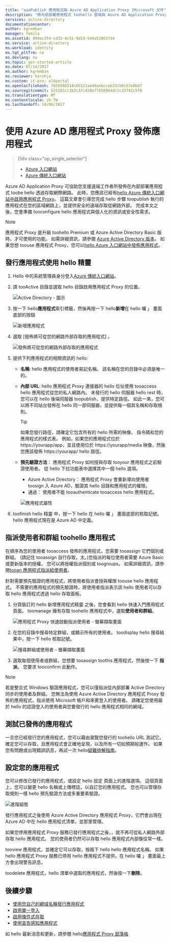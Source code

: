 ```yaml
---
title: "aaaPublish 應用程式與 Azure AD Application Proxy |Microsoft 文件"
description: "將內部部署應用程式 toohello 雲端與 Azure AD Application Proxy 發行 hello 傳統入口網站中。"
services: active-directory
documentationcenter: 
author: kgremban
manager: femila
ms.assetid: d94ac3f4-cd33-4c51-9d19-544a528637d4
ms.service: active-directory
ms.workload: identity
ms.tgt_pltfrm: na
ms.devlang: na
ms.topic: get-started-article
ms.date: 07/14/2017
ms.author: kgremban
ms.reviewer: harshja
ms.custom: it-pro; oldportal
ms.openlocfilehash: 7926998314c65521ae48aebcceb33cb0c67e0b87
ms.sourcegitcommit: 523283cc1b3c37c428e77850964dc1c33742c5f0
ms.translationtype: MT
ms.contentlocale: zh-TW
ms.lasthandoff: 10/06/2017
---
```

# <a name="publish-applications-using-azure-ad-application-proxy"></a>使用 Azure AD 應用程式 Proxy 發佈應用程式

> [!div class="op_single_selector"]
> * [Azure 入口網站](application-proxy-publish-azure-portal.md)
> * [Azure 傳統入口網站](active-directory-application-proxy-publish.md)

Azure AD Application Proxy 可協助您支援遠端工作者所發佈在內部部署應用程式 toobe hello 透過存取網際網路。 此時，您應該已經有[hello Azure 傳統入口網站中啟用應用程式 Proxy](active-directory-application-proxy-enable.md)。 這篇文章會引導您完成 hello 步驟 toopublish 執行的應用程式在您的區域網路上，並提供安全的遠端存取從網路外部。 完成本文之後，您會準備 tooconfigure hello 應用程式與個人化的資訊或安全性需求。

> [!NOTE]
> 應用程式 Proxy 是升級 toohello Premium 或 Azure Active Directory Basic 版時，才可使用的功能。 如需詳細資訊，請參閱 [Azure Active Directory 版本](active-directory-editions.md)。 如果您想 toouse 應用程式 Proxy，您可以[hello Azure 入口網站中發佈應用程式](application-proxy-publish-azure-portal.md)。

## <a name="publish-an-app-using-hello-wizard"></a>發行應用程式使用 hello 精靈
1. Hello 中的系統管理員身分登入[Azure 傳統入口網站](https://manage.windowsazure.com/)。
2. 請 tooActive 目錄並選取 hello 目錄啟用應用程式 Proxy 的位置。
   
    ![Active Directory - 圖示](./media/active-directory-application-proxy-publish/ad_icon.png)
3. 按一下 hello**應用程式**索引標籤，然後再按一下 hello**新增**在 hello 囉 」 畫面底部的按鈕
   
    ![新增應用程式](./media/active-directory-application-proxy-publish/aad_appproxy_selectdirectory.png)
4. 選取 [發佈將可從您的網路外部存取的應用程式] 。
   
    ![發佈將可從您的網路外部存取的應用程式](./media/active-directory-application-proxy-publish/aad_appproxy_addapp.png)
5. 提供下列應用程式的相關資訊的 hello:
   
   * **名稱**: hello 應用程式的使用者易記名稱。 該名稱在您的目錄中必須是唯一的。
   * **內部 URL**: hello 應用程式 Proxy 連接器的 hello 位址使用 tooaccess hello 應用程式從您的私人網路內。 未發行的 hello 伺服器 hello rest 時，您可以在 hello 後端伺服器 toopublish，提供特定路徑。 如此一來，您可以將不同站台發佈在 hello 同一部伺服器，並提供每一個其名稱和存取規則。
     
     > [!TIP]
     > 如果您發行路徑，請確定它包含所有的 hello 所需的映像、 指令碼和您的應用程式的樣式表。 例如，如果您的應用程式位於 https://yourapp/app，並且使用位於 https://yourapp/media 映像，然後您應該發佈 https://yourapp/ hello 路徑。
     > 
     > 
   * **預先驗證方法**： 應用程式 Proxy 如何授與存取 tooyour 應用程式之前驗證使用者。 從 hello 下拉功能表中選擇其中一個 hello 選項。
     
     * Azure Active Directory： 應用程式 Proxy 會重新導向使用者 toosign 入 Azure AD，驗證其 hello 目錄和應用程式的權限。
     * 通過： 使用者不能 tooauthenticate tooaccess hello 應用程式。
     
     ![應用程式屬性](./media/active-directory-application-proxy-publish/aad_appproxy_appproperties.png)  
6. toofinish hello 精靈 中，按一下 hello 在 hello 囉 」 畫面底部的核取記號。 hello 應用程式現在是 Azure AD 中定義。

## <a name="assign-users-and-groups-toohello-application"></a>指派使用者和群組 toohello 應用程式
在順序為您的使用者 tooaccess 發佈的應用程式，您需要 tooassign 它們個別或群組。 (請記住 tooassign 自行存取，太。)您指派的每位使用者需要 Azure Basic 或更新版本的授權。 您可以將授權指派個別或 toogroups。 如需詳細資訊，請參閱[tooan 應用程式指派給使用者](active-directory-applications-guiding-developers-assigning-users.md)。 

針對需要預先驗證的應用程式，將使用者指派會授與權限 toouse hello 應用程式。 不需要的應用程式的預先驗證時，將使用者指派表示該 hello 使用者可以存取 hello 應用程式透過 hello 存取面板。

1. 分頁裝訂的 hello 新增應用程式精靈 之後，您會看到 hello 快速入門應用程式頁面。 toomanage 擁有存取 toohello 應用程式中，選取**使用者和群組**。
   
    ![應用程式 Proxy 快速啟動指派使用者 - 螢幕擷取畫面](./media/active-directory-application-proxy-publish/aad_appproxy_usersgroups.png)
2. 在您的目錄中搜尋特定群組，或顯示所有的使用者。 toodisplay hello 搜尋結果中，按一下 hello 核取記號。
   
      ![搜尋群組或使用者 - 螢幕擷取畫面](./media/active-directory-application-proxy-publish/aad_appproxy_search.png)
3. 選取每個使用者或群組，您想要 tooassign toothis 應用程式，然後按一下 **指派**。 您要求 tooconfirm 此動作。

> [!NOTE]
> 若是整合式 Windows 驗證應用程式，您可以僅指派從內部部署 Active Directory 同步的使用者及群組。 您無法為使用 Azure Active Directory 應用程式 Proxy 發佈的應用程式，指派使用 Microsoft 帳戶和來賓登入的使用者。 請確定您使用屬於 hello 的認證登入的使用者與您要發行的 hello 應用程式相同的網域。
> 
> 

## <a name="test-your-published-application"></a>測試已發佈的應用程式
一旦您已經發行您的應用程式，您可以藉由瀏覽您發行的 toohello URL 測試它。 確定您可以存取，且應用程式會正確地呈現，以及所有一切如預期般運作。 如果您有問題或出現錯誤訊息，再試一次 hello[疑難排解指南](active-directory-application-proxy-troubleshoot.md)。

## <a name="configure-your-application"></a>設定您的應用程式
您可以修改已發行的應用程式，或設定 hello 設定 頁面上的進階選項。 這個頁面上，您可以變更 hello 名稱或上傳標誌，以自訂您的應用程式。 您也可以管理存取規則一樣 hello 預先驗證方法或多重要素驗證。

![進階組態](./media/active-directory-application-proxy-publish/aad_appproxy_configure.png)

發行應用程式之後使用 Azure Active Directory 應用程式 Proxy，它們會出現在 Azure AD 中在 hello 應用程式清單，並那里管理。

如果您停用應用程式 Proxy 服務已發行應用程式之後，，就不再可從私人網路外部存取 hello 應用程式。 您的使用者仍然可以存取 hello 應用程式內部像往常一樣。

tooview 應用程式，並確定它可以存取，按兩下 hello hello 應用程式名稱。 如果 hello 應用程式 Proxy 服務已停用 hello 應用程式不提供，在 hello 囉 」 畫面最上方會出現警告訊息。

toodelete 應用程式，hello 清單中選取的應用程式，然後按一下**刪除**。

## <a name="next-steps"></a>後續步驟
* [使用您自己的網域名稱發行應用程式](active-directory-application-proxy-custom-domains.md)
* [啟用單一登入](active-directory-application-proxy-sso-using-kcd.md)
* [啟用條件式存取](active-directory-application-proxy-conditional-access.md)
* [使用宣告感知應用程式](active-directory-application-proxy-claims-aware-apps.md)

如 hello 最新消息和更新，請參閱 hello[應用程式 Proxy 部落格](http://blogs.technet.com/b/applicationproxyblog/)

